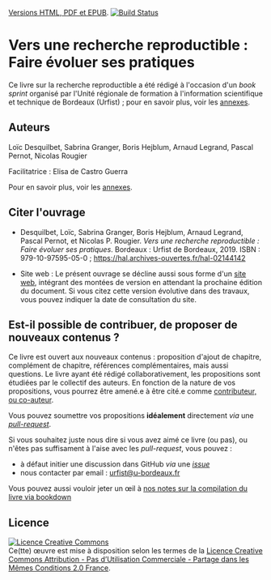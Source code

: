 [Versions HTML, PDF et
EPUB](https://rr-france.github.io/bookrr/). [![Build
Status](https://travis-ci.org/rr-france/bookrr.svg?branch=master)](https://travis-ci.org/rr-france/bookrr)

# Vers une recherche reproductible : Faire évoluer ses pratiques
Ce livre sur la recherche reproductible a été rédigé à l'occasion d'un *book sprint* organisé par l'Unité régionale de formation à l'information scientifique et technique de Bordeaux (Urfist) ; pour en savoir plus, voir les [annexes](src/19_annexes.md).

## Auteurs
Loïc Desquilbet, Sabrina Granger, Boris Hejblum, Arnaud Legrand, Pascal Pernot, Nicolas Rougier

Facilitatrice : Elisa de Castro Guerra

Pour en savoir plus, voir les [annexes](src/21_auteurs.md).

## Citer l'ouvrage

* Desquilbet, Loïc, Sabrina Granger, Boris Hejblum, Arnaud Legrand, Pascal Pernot, et Nicolas P. Rougier. *Vers une recherche reproductible : Faire évoluer ses pratiques*. Bordeaux : Urfist de Bordeaux, 2019. ISBN : 979-10-97595-05-0 ; https://hal.archives-ouvertes.fr/hal-02144142

* Site web : Le présent ouvrage se décline aussi sous forme d'un [site web](https://rr-france.github.io/bookrr/), intégrant des montées de version en attendant la prochaine édition du document. Si vous citez cette version évolutive dans des travaux, vous pouvez indiquer la date de consultation du site. 

## Est-il possible de contribuer, de proposer de nouveaux contenus ? 
Ce livre est ouvert aux nouveaux contenus : proposition d'ajout de chapitre, complément de chapitre, références complémentaires, mais aussi questions.
Le livre ayant été rédigé collaborativement, les propositions sont étudiées par le collectif des auteurs. 
En fonction de la nature de vos propositions, vous pourrez être amené.e à être cité.e comme [contributeur, ou co-auteur](https://publicationethics.org/authorship). 

Vous pouvez soumettre vos propositions **idéalement** directement *via* une [*pull-request*](https://github.com/rr-france/bookrr/pulls).
 
 Si vous souhaitez juste nous dire si vous avez aimé ce livre (ou pas), ou n'êtes pas suffisament à l'aise avec les *pull-request*, vous pouvez :
  - à défaut initier une discussion dans GitHub *via* une [*issue*](https://github.com/rr-france/bookrr/issues/)
  - nous contacter par email : [urfist@u-bordeaux.fr](mailto:urfist@u-bordeaux.fr)

Vous pouvez aussi vouloir jeter un œil à [nos notes sur la compilation
du livre via bookdown](INSTALL.md)

## Licence
<a rel="license" href="http://creativecommons.org/licenses/by-nc-sa/2.0/fr/"><img alt="Licence Creative Commons" style="border-width:0" src="https://i.creativecommons.org/l/by-nc-sa/2.0/fr/88x31.png" /></a><br />Ce(tte) œuvre est mise à disposition selon les termes de la <a rel="license" href="http://creativecommons.org/licenses/by-nc-sa/2.0/fr/">Licence Creative Commons Attribution - Pas d’Utilisation Commerciale - Partage dans les Mêmes Conditions 2.0 France</a>.

